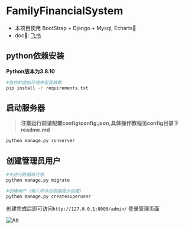 # FamilyFinancialSystem

- 本项目使用 BootStrap + Django + Mysql, Echarts🤗
- doc📖: [飞书](https://rcnnsv5zghgq.feishu.cn/wiki/HL75wi4xui8n20kOFtOcZeSGnOc?from=from_copylink)

## python依赖安装

**Python版本为3.8.10**

```bash
#在你的虚拟环境中安装依赖
pip install -r requirements.txt
```

## 启动服务器
> **注意运行前请配置config\config.json,具体操作教程见config目录下readme.md**
> 
```bash
python manage.py runserver
```

## 创建管理员用户

```bash
#先进行数据库迁移
python manage.py migrate

#创建用户（输入命令后根据提示创建）
python manage.py createsuperuser
```

创建完成后即可访问`http://127.0.0.1:8000/admin/` 登录管理页面

![Alt](https://repobeats.axiom.co/api/embed/d9e762e476542e1591b20afca0d1d61a434bee2b.svg "Repobeats analytics image")
